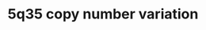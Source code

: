 ---
annotations:
- id: DOID:14748
  parent: genetic disease
  type: Disease Ontology
  value: Sotos syndrome
- id: PW:0000013
  parent: disease pathway
  type: Pathway Ontology
  value: disease pathway
authors:
- Ewoud
- Egonw
- Fehrhart
description: 'A deletion in the chromosomal region 5q35 can cause the rare genetic
  disorder Sotos syndrome. Sotos syndrome is characterised by psychiatric disorders
  (autism, intellectual disability, developmental delay) and excessive growth. Also,
  duplication of 5q35 have been recorded. '
last-edited: 2023-08-03
organisms:
- Homo sapiens
redirect_from:
- /index.php/Pathway:WP5380
- /instance/WP5380
- /instance/WP5380_r127093
revision: r127093
schema-jsonld:
- '@context': https://schema.org/
  '@id': https://wikipathways.github.io/pathways/WP5380.html
  '@type': Dataset
  creator:
    '@type': Organization
    name: WikiPathways
  description: 'A deletion in the chromosomal region 5q35 can cause the rare genetic
    disorder Sotos syndrome. Sotos syndrome is characterised by psychiatric disorders
    (autism, intellectual disability, developmental delay) and excessive growth. Also,
    duplication of 5q35 have been recorded. '
  keywords:
  - 6-Hydroxydopamine
  - ABHD5
  - ABL1
  - ABRAXAS1
  - ADAM10
  - ANKS4B
  - ARFGAP2
  - ARL10
  - Actin
  - B4GALT7
  - BABAM1
  - BABAM2
  - BARD1
  - BRCA1
  - BRCC3
  - CAPN3
  - CDHR2
  - CDHR5
  - CLTB
  - COX4I1
  - COX5A
  - COX5B
  - COX6A1
  - COX6B1
  - COX6C
  - COX7A1
  - COX7B
  - COX7C
  - COX8A
  - CXCR4
  - CYP7A1
  - Ca2+
  - D-fructose
  - D-fructose-6-phosphate
  - D-glucose
  - D-glucose 6-phosphate
  - DBN1
  - DDX41
  - DOK3
  - DRD2
  - Diacylglycerol
  - EED
  - EIF4E1B
  - F-Actin
  - F12
  - FAF2
  - FAM193B
  - FBXW7
  - FGF1
  - FGF19
  - FGFR4
  - FRS2
  - GAB1
  - GNAI1
  - GNAI2
  - GNAI3
  - GPRIN1
  - GRB2
  - GRIN1
  - GRIN2B
  - GRK6
  - H2AX
  - HIC2
  - HIGD2A
  - HIP1
  - HIP1R
  - HK3
  - High-mannose N-glycan group
  - Histone 3
  - IGF1R
  - INPP5D
  - Inositol 1,4,5-trisphosphate
  - JUN
  - KDM6B
  - KIAA1191
  - LMAN2
  - MAGED1
  - MAPK10
  - MAPK8
  - MAPK9
  - MAX
  - MIR1271
  - MIR4281
  - MT-CO1
  - MT-CO2
  - MT-CO3
  - MXD3
  - MYC
  - MYO7B
  - N-acetyl-D-galactosamine
  - NELFB
  - NOP16
  - NSD1
  - NTN1
  - Na+
  - O-glycans
  - O3-(4-Î²-D-galactosyl-Î²-D-xylosyl)-L-serine residue
  - O3-(Î²-D-xylosyl)-L-serine residue
  - PDLIM7
  - PFN3
  - PIK3R1
  - PLCG1
  - PNPLA2
  - PRELID1
  - PRR7
  - PTH
  - PTPN2
  - PTPRN2
  - Phosphate
  - Phosphatidylinositol 3-phosphate
  - Phosphatidylinositol 4,5-bisphosphate
  - Phosphatidylinositol 4-phosphate
  - Polyproline
  - RAB24
  - RGS14
  - RN7SL684P
  - RNA
  - RNF44
  - SIMC1
  - SLC34A1
  - SNCA
  - SNCB
  - SOS1
  - SRC
  - Staurosporine
  - TMED10
  - TMED2
  - TMED9
  - TPM2
  - TRIAP1
  - TSPAN17
  - UDP
  - UDP-Î±-D-galactose
  - UIMC1
  - UNC5A
  - USH1C
  - ZNF346
  - cardiolipins
  - dsDNA
  - phosphatidic acids
  license: CC0
  name: 5q35 copy number variation
seo: CreativeWork
title: 5q35 copy number variation
wpid: WP5380
---
